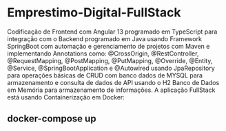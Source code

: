 # Emprestimo-Digital-FullStack

Codificação de Frontend com Angular 13 programado em TypeScript para integração com o Backend programado em Java usando Framework SpringBoot com automação e gerenciamento de projetos com Maven e implementando Annotations como:
@CrossOrigin, @RestController, @RequestMapping, @PostMapping, @PutMapping, @Override, @Entity, @Service, @SpringBootApplication e @Autowired usando JpaRepository para operações básicas de CRUD com banco dados de MYSQL para armazenamento e consulta de dados de API usando
o H2 Banco de Dados em Memória para armazenamento de informações.
A aplicação FullStack está usando Containerização em Docker:
 ## docker-compose up


